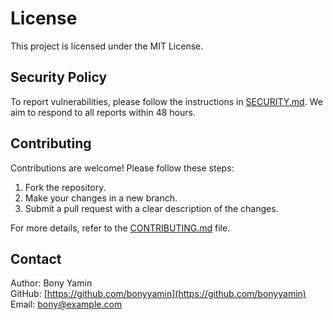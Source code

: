 # License

This project is licensed under the MIT License.

## Security Policy

To report vulnerabilities, please follow the instructions in [SECURITY.md](SECURITY.md). We aim to respond to all reports within 48 hours.

## Contributing

Contributions are welcome! Please follow these steps:
1. Fork the repository.
2. Make your changes in a new branch.
3. Submit a pull request with a clear description of the changes.

For more details, refer to the [CONTRIBUTING.md](CONTRIBUTING.md) file.

## Contact

Author: Bony Yamin  
GitHub: [https://github.com/bonyyamin](https://github.com/bonyyamin)  
Email: bony@example.com
